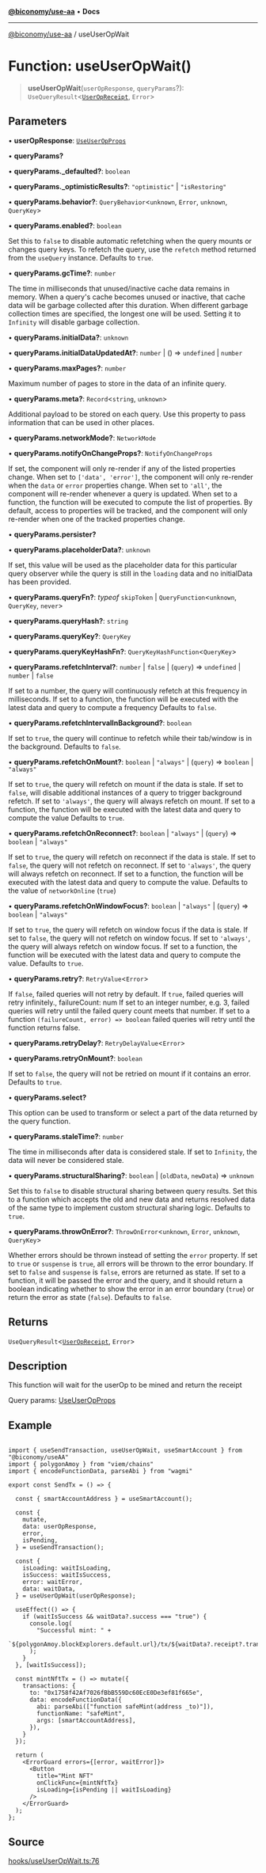 [**@biconomy/use-aa**](../README.md) • **Docs**

***

[@biconomy/use-aa](../globals.md) / useUserOpWait

# Function: useUserOpWait()

> **useUserOpWait**(`userOpResponse`, `queryParams`?): `UseQueryResult`\<[`UserOpReceipt`](../type-aliases/UserOpReceipt.md), `Error`\>

## Parameters

• **userOpResponse**: [`UseUserOpProps`](../type-aliases/UseUserOpProps.md)

• **queryParams?**

• **queryParams.\_defaulted?**: `boolean`

• **queryParams.\_optimisticResults?**: `"optimistic"` \| `"isRestoring"`

• **queryParams.behavior?**: `QueryBehavior`\<`unknown`, `Error`, `unknown`, `QueryKey`\>

• **queryParams.enabled?**: `boolean`

Set this to `false` to disable automatic refetching when the query mounts or changes query keys.
To refetch the query, use the `refetch` method returned from the `useQuery` instance.
Defaults to `true`.

• **queryParams.gcTime?**: `number`

The time in milliseconds that unused/inactive cache data remains in memory.
When a query's cache becomes unused or inactive, that cache data will be garbage collected after this duration.
When different garbage collection times are specified, the longest one will be used.
Setting it to `Infinity` will disable garbage collection.

• **queryParams.initialData?**: `unknown`

• **queryParams.initialDataUpdatedAt?**: `number` \| () => `undefined` \| `number`

• **queryParams.maxPages?**: `number`

Maximum number of pages to store in the data of an infinite query.

• **queryParams.meta?**: `Record`\<`string`, `unknown`\>

Additional payload to be stored on each query.
Use this property to pass information that can be used in other places.

• **queryParams.networkMode?**: `NetworkMode`

• **queryParams.notifyOnChangeProps?**: `NotifyOnChangeProps`

If set, the component will only re-render if any of the listed properties change.
When set to `['data', 'error']`, the component will only re-render when the `data` or `error` properties change.
When set to `'all'`, the component will re-render whenever a query is updated.
When set to a function, the function will be executed to compute the list of properties.
By default, access to properties will be tracked, and the component will only re-render when one of the tracked properties change.

• **queryParams.persister?**

• **queryParams.placeholderData?**: `unknown`

If set, this value will be used as the placeholder data for this particular query observer while the query is still in the `loading` data and no initialData has been provided.

• **queryParams.queryFn?**: *typeof* `skipToken` \| `QueryFunction`\<`unknown`, `QueryKey`, `never`\>

• **queryParams.queryHash?**: `string`

• **queryParams.queryKey?**: `QueryKey`

• **queryParams.queryKeyHashFn?**: `QueryKeyHashFunction`\<`QueryKey`\>

• **queryParams.refetchInterval?**: `number` \| `false` \| (`query`) => `undefined` \| `number` \| `false`

If set to a number, the query will continuously refetch at this frequency in milliseconds.
If set to a function, the function will be executed with the latest data and query to compute a frequency
Defaults to `false`.

• **queryParams.refetchIntervalInBackground?**: `boolean`

If set to `true`, the query will continue to refetch while their tab/window is in the background.
Defaults to `false`.

• **queryParams.refetchOnMount?**: `boolean` \| `"always"` \| (`query`) => `boolean` \| `"always"`

If set to `true`, the query will refetch on mount if the data is stale.
If set to `false`, will disable additional instances of a query to trigger background refetch.
If set to `'always'`, the query will always refetch on mount.
If set to a function, the function will be executed with the latest data and query to compute the value
Defaults to `true`.

• **queryParams.refetchOnReconnect?**: `boolean` \| `"always"` \| (`query`) => `boolean` \| `"always"`

If set to `true`, the query will refetch on reconnect if the data is stale.
If set to `false`, the query will not refetch on reconnect.
If set to `'always'`, the query will always refetch on reconnect.
If set to a function, the function will be executed with the latest data and query to compute the value.
Defaults to the value of `networkOnline` (`true`)

• **queryParams.refetchOnWindowFocus?**: `boolean` \| `"always"` \| (`query`) => `boolean` \| `"always"`

If set to `true`, the query will refetch on window focus if the data is stale.
If set to `false`, the query will not refetch on window focus.
If set to `'always'`, the query will always refetch on window focus.
If set to a function, the function will be executed with the latest data and query to compute the value.
Defaults to `true`.

• **queryParams.retry?**: `RetryValue`\<`Error`\>

If `false`, failed queries will not retry by default.
If `true`, failed queries will retry infinitely., failureCount: num
If set to an integer number, e.g. 3, failed queries will retry until the failed query count meets that number.
If set to a function `(failureCount, error) => boolean` failed queries will retry until the function returns false.

• **queryParams.retryDelay?**: `RetryDelayValue`\<`Error`\>

• **queryParams.retryOnMount?**: `boolean`

If set to `false`, the query will not be retried on mount if it contains an error.
Defaults to `true`.

• **queryParams.select?**

This option can be used to transform or select a part of the data returned by the query function.

• **queryParams.staleTime?**: `number`

The time in milliseconds after data is considered stale.
If set to `Infinity`, the data will never be considered stale.

• **queryParams.structuralSharing?**: `boolean` \| (`oldData`, `newData`) => `unknown`

Set this to `false` to disable structural sharing between query results.
Set this to a function which accepts the old and new data and returns resolved data of the same type to implement custom structural sharing logic.
Defaults to `true`.

• **queryParams.throwOnError?**: `ThrowOnError`\<`unknown`, `Error`, `unknown`, `QueryKey`\>

Whether errors should be thrown instead of setting the `error` property.
If set to `true` or `suspense` is `true`, all errors will be thrown to the error boundary.
If set to `false` and `suspense` is `false`, errors are returned as state.
If set to a function, it will be passed the error and the query, and it should return a boolean indicating whether to show the error in an error boundary (`true`) or return the error as state (`false`).
Defaults to `false`.

## Returns

`UseQueryResult`\<[`UserOpReceipt`](../type-aliases/UserOpReceipt.md), `Error`\>

## Description

This function will wait for the userOp to be mined and return the receipt

Query params: [UseUserOpProps](../type-aliases/UseUserOpProps.md)

## Example

```tsx

import { useSendTransaction, useUserOpWait, useSmartAccount } from "@biconomy/useAA"
import { polygonAmoy } from "viem/chains"
import { encodeFunctionData, parseAbi } from "wagmi"

export const SendTx = () => {

  const { smartAccountAddress } = useSmartAccount();

  const {
    mutate,
    data: userOpResponse,
    error,
    isPending,
  } = useSendTransaction();

  const {
    isLoading: waitIsLoading,
    isSuccess: waitIsSuccess,
    error: waitError,
    data: waitData,
  } = useUserOpWait(userOpResponse);

  useEffect(() => {
    if (waitIsSuccess && waitData?.success === "true") {
      console.log(
        "Successful mint: " +
          `${polygonAmoy.blockExplorers.default.url}/tx/${waitData?.receipt?.transactionHash}`
      );
    }
  }, [waitIsSuccess]);

  const mintNftTx = () => mutate({
    transactions: {
      to: "0x1758f42Af7026fBbB559Dc60EcE0De3ef81f665e",
      data: encodeFunctionData({
        abi: parseAbi(["function safeMint(address _to)"]),
        functionName: "safeMint",
        args: [smartAccountAddress],
      }),
    }
  });

  return (
    <ErrorGuard errors={[error, waitError]}>
      <Button
        title="Mint NFT"
        onClickFunc={mintNftTx}
        isLoading={isPending || waitIsLoading}
      />
    </ErrorGuard>
  );
};

```

## Source

[hooks/useUserOpWait.ts:76](https://github.com/bcnmy/useAA/blob/main/src/hooks/useUserOpWait.ts#L76)
